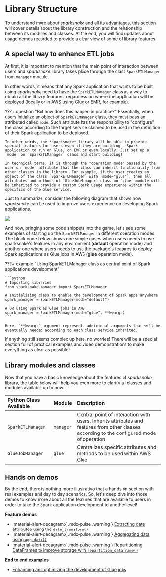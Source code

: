 # Library Structure

To understand more about *sparksnake* and all its advantages, this section will cover details about the library construction and the relationship between its modules and classes. At the end, you will find updates about usage demos recorded to provide a clear view of some of library features.

## A special way to enhance ETL jobs

At first, it is important to mention that the main point of interaction between users and *sparksnake* library takes place through the class `SparkETLManager` from `manager` module.

In other words, it means that any Spark application that wants to be built using *sparksnake* need to have the `SparkETLManager` class as a way to obtain all the library features, regardless on where the application will be deployed (locally or in AWS using Glue or EMR, for example).

???+ question "But how does this happen in practice?"
    Essentially, when users initialize an object of `SparkETLManager` class, they must pass an attributed called `mode`. Such attribute has the responsibility to "configure" the class according to the target service claimed to be used in the definition of their Spark application to be deployed.
    
    In other words, the *sparksnake* library will be able to provide special features for users even if they are building a Spark application to run on Glue, on EMR or even locally. Just set up a `mode` on `SparkETLManager` class and start building!

    In technical terms, it is through the "operation mode" passed by the user on `mode` attribute that the class can inherit functionality from other classes in the library. For example, if the user creates an object of the class `SparkETLManager` with `mode="glue"`, then all attributes and methods of `GlueJobManager` class on `glue` module will be inherited to provide a custom Spark usage experience within the specifics of the Glue service.

Just to summarize, consider the following diagram that shows how *sparksnake* can be used to improve users experience on developing Spark applications.

![](https://raw.githubusercontent.com/ThiagoPanini/sparksnake/main/docs/assets/imgs/sparksnake-draw.png)

And now, bringing some code snippets into the game, let's see some examples of starting up the `SparkETLManager` in different operation modes. The block code below shows one simple cases when users needs to use sparksnake's features in any environment (**default** operation mode) and another one where users needs to use the package's features to deploy Spark applications as Glue jobs in AWS (**glue** operation mode).

???+ example "Using SparkETLManager class as central point of Spark applications development"

    ```python
    # Importing libraries
    from sparksnake.manager import SparkETLManager

    # Initializing class to enable the development of Spark apps anywhere
    spark_manager = SparkETLManager(mode="default")

    # OR using Spark as Glue jobs in AWS
    spark_manager = SparkETLManager(mode="glue", **kwargs)
    ```

    Here, `**kwargs` argument represents addicional arguments that will be eventually needed according to each class service inherited.

If anything still seems complex up here, no worries! There will be a special section full of practical examples and video demonstrations to make everything as clear as possible!

## Library modules and classes

Now that you have a basic knowledge about the features of *sparksnake* library, the table below will help you even more to clarify all classes and modules available up to now.

| **Python Class Available** | **Module** | **Description** |
| :-- | :-- | :-- |
| `SparkETLManager` | `manager` | Central point of interaction with users. Inherits attributes and features from other classes according to the configured mode of operation |
| `GlueJobManager` | `glue` | 	Centralizes specific attributes and methods to be used within AWS Glue |

## Hands on demos

By the end, there is nothing more illustrativo that a hands on section with real examples and day to day scenarios. So, let's deep dive into those demos to know more about all the features that are available to users in order to take the Spark application development to another level!

**Feature demos**

- :material-alert-decagram:{ .mdx-pulse .warning } [Extracting date attributes using the `date_transform()`](features/date_transform.md)
- :material-alert-decagram:{ .mdx-pulse .warning } [Aggregating data using `agg_data()`](features/agg_data.md)
- :material-alert-decagram:{ .mdx-pulse .warning } [Repartitioning DataFrames to improve storage with `repartition_dataframe()`](features/repartition_dataframes.md)


**End to end examples**

- [Enhancing and optimizing the development of Glue jobs](end-to-end/demo-glue.md)
